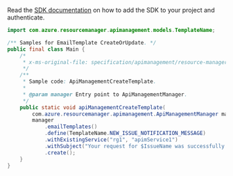 Read the [SDK documentation](https://github.com/Azure/azure-sdk-for-java/blob/azure-resourcemanager-apimanagement_1.0.0-beta.3/sdk/apimanagement/azure-resourcemanager-apimanagement/README.md) on how to add the SDK to your project and authenticate.

```java
import com.azure.resourcemanager.apimanagement.models.TemplateName;

/** Samples for EmailTemplate CreateOrUpdate. */
public final class Main {
    /*
     * x-ms-original-file: specification/apimanagement/resource-manager/Microsoft.ApiManagement/stable/2021-08-01/examples/ApiManagementCreateTemplate.json
     */
    /**
     * Sample code: ApiManagementCreateTemplate.
     *
     * @param manager Entry point to ApiManagementManager.
     */
    public static void apiManagementCreateTemplate(
        com.azure.resourcemanager.apimanagement.ApiManagementManager manager) {
        manager
            .emailTemplates()
            .define(TemplateName.NEW_ISSUE_NOTIFICATION_MESSAGE)
            .withExistingService("rg1", "apimService1")
            .withSubject("Your request for $IssueName was successfully received.")
            .create();
    }
}
```
